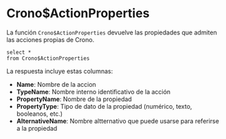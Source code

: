 
# Crono$ActionProperties

La función `Crono$ActionProperties` devuelve las propiedades que admiten las acciones propias de Crono.


```
select *
from Crono$ActionProperties
```

La respuesta incluye estas columnas:


- **Name**: Nombre de la accion
- **TypeName**: Nombre interno identificativo de la acción
- **PropertyName**: Nombre de la propiedad
- **PropertyType**: Tipo de dato de la propiedad (numérico, texto, booleanos, etc.)
- **AlternativeName**: Nombre altternativo que puede usarse para referirse a la propiedad
